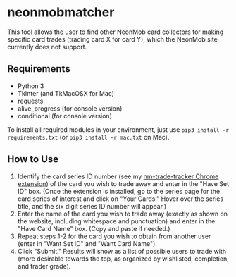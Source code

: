# neonmobmatcher
This tool allows the user to find other NeonMob card collectors for making specific card trades (trading card X for card Y), which the NeonMob site currently does not support.

## Requirements
- Python 3
- TkInter (and TkMacOSX for Mac)
- requests
- alive_progress (for console version)
- conditional (for console version)

To install all required modules in your environment, just use `pip3 install -r requirements.txt` (or `pip3 install -r mac.txt` on Mac).

## How to Use
1. Identify the card series ID number (see my [nm-trade-tracker Chrome extension](https://github.com/jojojo8359/nm-trade-tracker)) of the card you wish to trade away and enter in the "Have Set ID" box. (Once the extension is installed, go to the series page for the card series of interest and click on "Your Cards." Hover over the series title, and the six digit series ID number will appear.)
2. Enter the name of the card you wish to trade away (exactly as shown on the website, including whitespace and punctuation) and enter in the "Have Card Name" box. (Copy and paste if needed.)
3. Repeat steps 1-2 for the card you wish to obtain from another user (enter in "Want Set ID" and "Want Card Name").
4. Click "Submit." Results will show as a list of possible users to trade with (more desirable towards the top, as organized by wishlisted, completion, and trader grade).
